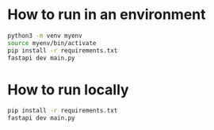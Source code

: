 # How to run in an environment

```bash
python3 -m venv myenv
source myenv/bin/activate
pip install -r requirements.txt
fastapi dev main.py
```

# How to run locally

```bash
pip install -r requirements.txt
fastapi dev main.py
```

